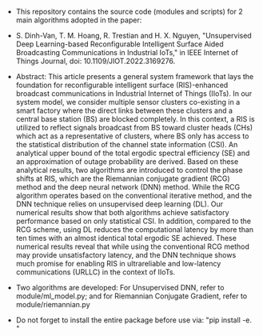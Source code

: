 - This repository contains the source code (modules and scripts) for 2 main algorithms adopted in the paper:

- S. Dinh-Van, T. M. Hoang, R. Trestian and H. X. Nguyen, "Unsupervised Deep Learning-based Reconfigurable Intelligent Surface Aided Broadcasting Communications in Industrial IoTs," in IEEE Internet of Things Journal, doi: 10.1109/JIOT.2022.3169276.

- Abstract: This article presents a general system framework that lays the foundation for reconfigurable intelligent surface (RIS)-enhanced broadcast communications in Industrial Internet of Things (IIoTs). In our system model, we consider multiple sensor clusters co-existing in a smart factory where the direct links between these clusters and a central base station (BS) are blocked completely. In this context, a RIS is utilized to reflect signals broadcast from BS toward cluster heads (CHs) which act as a representative of clusters, where BS only has access to the statistical distribution of the channel state information (CSI). An analytical upper bound of the total ergodic spectral efficiency (SE) and an approximation of outage probability are derived. Based on these analytical results, two algorithms are introduced to control the phase shifts at RIS, which are the Riemannian conjugate gradient (RCG) method and the deep neural network (DNN) method. While the RCG algorithm operates based on the conventional iterative method, and the DNN technique relies on unsupervised deep learning (DL). Our numerical results show that both algorithms achieve satisfactory performance based on only statistical CSI. In addition, compared to the RCG scheme, using DL reduces the computational latency by more than ten times with an almost identical total ergodic SE achieved. These numerical results reveal that while using the conventional RCG method may provide unsatisfactory latency, and the DNN technique shows much promise for enabling RIS in ultrareliable and low-latency communications (URLLC) in the context of IIoTs.

- Two algorithms are developed: For Unsupervised DNN, refer to module/ml_model.py; and for Riemannian Conjugate Gradient, refer to module/riemannian.py

- Do not forget to install the entire package before use via: "pip install -e. "
